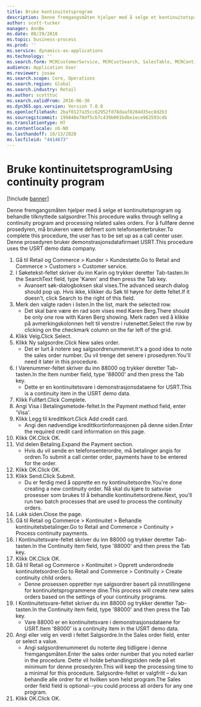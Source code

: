 ```yaml
---
title: Bruke kontinuitetsprogram
description: Denne fremgangsmåten hjelper med å selge et kontinuitetsprogram og behandle tilknyttede salgsordrer.
author: scott-tucker
manager: AnnBe
ms.date: 08/29/2018
ms.topic: business-process
ms.prod: ''
ms.service: dynamics-ax-applications
ms.technology: ''
ms.search.form: MCRCustomerService, MCRCustSearch, SalesTable, MCRContinuityCustInfo, MCRCustPaymLookup, CreditCardTokenization, CreditCardLookup, MCRSalesOrderRecap
audience: Application User
ms.reviewer: josaw
ms.search.scope: Core, Operations
ms.search.region: Global
ms.search.industry: Retail
ms.author: scotttuc
ms.search.validFrom: 2016-06-30
ms.dyn365.ops.version: Version 7.0.0
ms.openlocfilehash: 2baf0127a35cc62952fd78daaf8204d35ec8d2b3
ms.sourcegitcommit: 199848e78df5cb7c439b001bdbe1ece963593cdb
ms.translationtype: HT
ms.contentlocale: nb-NO
ms.lasthandoff: 10/13/2020
ms.locfileid: "4414673"
---
```

# <a name="using-continuity-program"></a><span data-ttu-id="d8d3e-103">Bruke kontinuitetsprogram</span><span class="sxs-lookup"><span data-stu-id="d8d3e-103">Using continuity program</span></span>

[!include [banner](../includes/banner.md)]

<span data-ttu-id="d8d3e-104">Denne fremgangsmåten hjelper med å selge et kontinuitetsprogram og behandle tilknyttede salgsordrer.</span><span class="sxs-lookup"><span data-stu-id="d8d3e-104">This procedure walks through selling a continuity program and processing related sales orders.</span></span> <span data-ttu-id="d8d3e-105">For å fullføre denne prosedyren, må brukeren være definert som telefonsenterbruker.</span><span class="sxs-lookup"><span data-stu-id="d8d3e-105">To complete this procedure, the user has to be set up as a call center user.</span></span> <span data-ttu-id="d8d3e-106">Denne prosedyren bruker demonstrasjonsdatafirmaet USRT.</span><span class="sxs-lookup"><span data-stu-id="d8d3e-106">This procedure uses the USRT demo data company.</span></span>

1. <span data-ttu-id="d8d3e-107">Gå til Retail og Commerce > Kunder > Kundestøtte.</span><span class="sxs-lookup"><span data-stu-id="d8d3e-107">Go to Retail and Commerce > Customers > Customer service.</span></span>
2. <span data-ttu-id="d8d3e-108">I Søketekst-feltet skriver du inn Karin og trykker deretter Tab-tasten.</span><span class="sxs-lookup"><span data-stu-id="d8d3e-108">In the SearchText field, type 'Karen' and then press the Tab key.</span></span>
    * <span data-ttu-id="d8d3e-109">Avansert søk-dialogboksen skal vises.</span><span class="sxs-lookup"><span data-stu-id="d8d3e-109">The advanced search dialog should pop up.</span></span> <span data-ttu-id="d8d3e-110">Hvis ikke, klikker du Søk til høyre for dette feltet.</span><span class="sxs-lookup"><span data-stu-id="d8d3e-110">If it doesn't, click Search to the right of this field.</span></span>  
3. <span data-ttu-id="d8d3e-111">Merk den valgte raden i listen.</span><span class="sxs-lookup"><span data-stu-id="d8d3e-111">In the list, mark the selected row.</span></span>
    * <span data-ttu-id="d8d3e-112">Det skal bare være én rad som vises med Karen Berg.</span><span class="sxs-lookup"><span data-stu-id="d8d3e-112">There should be only one row with Karen Berg showing.</span></span> <span data-ttu-id="d8d3e-113">Merk raden ved å klikke på avmerkingskolonnen helt til venstre i rutenettet.</span><span class="sxs-lookup"><span data-stu-id="d8d3e-113">Select the row by clicking on the checkmark column on the far left of the grid.</span></span>  
4. <span data-ttu-id="d8d3e-114">Klikk Velg.</span><span class="sxs-lookup"><span data-stu-id="d8d3e-114">Click Select.</span></span>
5. <span data-ttu-id="d8d3e-115">Klikk Ny salgsordre.</span><span class="sxs-lookup"><span data-stu-id="d8d3e-115">Click New sales order.</span></span>
    * <span data-ttu-id="d8d3e-116">Det er lurt å notere seg salgsordrenummeret.</span><span class="sxs-lookup"><span data-stu-id="d8d3e-116">It's a good idea to note the sales order number.</span></span> <span data-ttu-id="d8d3e-117">Du vil trenge det senere i prosedyren.</span><span class="sxs-lookup"><span data-stu-id="d8d3e-117">You'll need it later in this procedure.</span></span>  
6. <span data-ttu-id="d8d3e-118">I Varenummer-feltet skriver du inn 88000 og trykker deretter Tab-tasten.</span><span class="sxs-lookup"><span data-stu-id="d8d3e-118">In the Item number field, type '88000' and then press the Tab key.</span></span>
    * <span data-ttu-id="d8d3e-119">Dette er en kontinuitetsvare i demonstrasjonsdataene for USRT.</span><span class="sxs-lookup"><span data-stu-id="d8d3e-119">This is a continuity item in the USRT demo data.</span></span>  
7. <span data-ttu-id="d8d3e-120">Klikk Fullført.</span><span class="sxs-lookup"><span data-stu-id="d8d3e-120">Click Complete.</span></span>
8. <span data-ttu-id="d8d3e-121">Angi Visa i Betalingsmetode-feltet.</span><span class="sxs-lookup"><span data-stu-id="d8d3e-121">In the Payment method field, enter 'Visa'.</span></span>
9. <span data-ttu-id="d8d3e-122">Klikk Legg til kredittkort.</span><span class="sxs-lookup"><span data-stu-id="d8d3e-122">Click Add credit card.</span></span>
    * <span data-ttu-id="d8d3e-123">Angi den nødvendige kredittkortinformasjonen på denne siden.</span><span class="sxs-lookup"><span data-stu-id="d8d3e-123">Enter the required credit card information on this page.</span></span>  
10. <span data-ttu-id="d8d3e-124">Klikk OK.</span><span class="sxs-lookup"><span data-stu-id="d8d3e-124">Click OK.</span></span>
11. <span data-ttu-id="d8d3e-125">Vid delen Betaling.</span><span class="sxs-lookup"><span data-stu-id="d8d3e-125">Expand the Payment section.</span></span>
    * <span data-ttu-id="d8d3e-126">Hvis du vil sende en telefonsenterordre, må betalinger angis for ordren.</span><span class="sxs-lookup"><span data-stu-id="d8d3e-126">To submit a call center order, payments have to be entered for the order.</span></span>  
12. <span data-ttu-id="d8d3e-127">Klikk OK.</span><span class="sxs-lookup"><span data-stu-id="d8d3e-127">Click OK.</span></span>
13. <span data-ttu-id="d8d3e-128">Klikk Send.</span><span class="sxs-lookup"><span data-stu-id="d8d3e-128">Click Submit.</span></span>
    * <span data-ttu-id="d8d3e-129">Du er ferdig med å opprette en ny kontinuitetsordre.</span><span class="sxs-lookup"><span data-stu-id="d8d3e-129">You're done creating a new continuity order.</span></span> <span data-ttu-id="d8d3e-130">Nå skal du kjøre to satsvise prosesser som brukes til å behandle kontinuitetsordrene.</span><span class="sxs-lookup"><span data-stu-id="d8d3e-130">Next, you'll run two batch processes that are used to process the continuity orders.</span></span>  
14. <span data-ttu-id="d8d3e-131">Lukk siden.</span><span class="sxs-lookup"><span data-stu-id="d8d3e-131">Close the page.</span></span>
15. <span data-ttu-id="d8d3e-132">Gå til Retail og Commerce > Kontinuitet > Behandle kontinuitetsbetalinger.</span><span class="sxs-lookup"><span data-stu-id="d8d3e-132">Go to Retail and Commerce > Continuity > Process continuity payments.</span></span>
16. <span data-ttu-id="d8d3e-133">I Kontinuitetsvare-feltet skriver du inn 88000 og trykker deretter Tab-tasten.</span><span class="sxs-lookup"><span data-stu-id="d8d3e-133">In the Continuity item field, type '88000' and then press the Tab key.</span></span>
17. <span data-ttu-id="d8d3e-134">Klikk OK.</span><span class="sxs-lookup"><span data-stu-id="d8d3e-134">Click OK.</span></span>
18. <span data-ttu-id="d8d3e-135">Gå til Retail og Commerce > Kontinuitet > Opprett underordnede kontinuitetsordrer.</span><span class="sxs-lookup"><span data-stu-id="d8d3e-135">Go to Retail and Commerce > Continuity > Create continuity child orders.</span></span>
    * <span data-ttu-id="d8d3e-136">Denne prosessen oppretter nye salgsordrer basert på innstillingene for kontinuitetsprogrammene dine.</span><span class="sxs-lookup"><span data-stu-id="d8d3e-136">This process will create new sales orders based on the settings of your continuity programs.</span></span>  
19. <span data-ttu-id="d8d3e-137">I Kontinuitetsvare-feltet skriver du inn 88000 og trykker deretter Tab-tasten.</span><span class="sxs-lookup"><span data-stu-id="d8d3e-137">In the Continuity item field, type '88000' and then press the Tab key.</span></span>
    * <span data-ttu-id="d8d3e-138">Vare 88000 er en kontinuitetsvare i demonstrasjonsdataene for USRT.</span><span class="sxs-lookup"><span data-stu-id="d8d3e-138">Item '88000' is a continuity item in the USRT demo data.</span></span>  
20. <span data-ttu-id="d8d3e-139">Angi eller velg en verdi i feltet Salgsordre.</span><span class="sxs-lookup"><span data-stu-id="d8d3e-139">In the Sales order field, enter or select a value.</span></span>
    * <span data-ttu-id="d8d3e-140">Angi salgsordrenummeret du noterte deg tidligere i denne fremgangsmåten.</span><span class="sxs-lookup"><span data-stu-id="d8d3e-140">Enter the sales order number that you noted earlier in the procedure.</span></span> <span data-ttu-id="d8d3e-141">Dette vil holde behandlingstiden nede på et minimum for denne prosedyren.</span><span class="sxs-lookup"><span data-stu-id="d8d3e-141">This will keep the processing time to a minimal for this procedure.</span></span> <span data-ttu-id="d8d3e-142">Salgsordre-feltet er valgfritt – du kan behandle alle ordrer for et hvilken som helst program.</span><span class="sxs-lookup"><span data-stu-id="d8d3e-142">The Sales order field field is optional--you could process all orders for any one program.</span></span>  
21. <span data-ttu-id="d8d3e-143">Klikk OK.</span><span class="sxs-lookup"><span data-stu-id="d8d3e-143">Click OK.</span></span>

